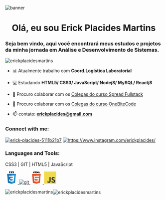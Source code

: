 ![banner](https://tm.ibxk.com.br/2021/06/06/06100543457001.jpg?ims=1120x420) 

<h1 align="center">Olá, eu sou Erick Placides Martins</h1>
<h3 align="rigth">Seja bem vindo, aqui você encontrará meus estudos e projetos da minha jornada em Análise e Desenvolvimento de Sistemas.</h3>

<p align="left"> <img src="https://komarev.com/ghpvc/?username=erickplacidesmartins&label=Profile%20views&color=0e75b6&style=flat" alt="erickplacidesmartins" /> </p>

- 📊 Atualmente trabalho com **Coord.Logística Laboratorial**

- 💻 Estudando **HTML5/ CSS3/ JavaScript/ NodejS/ MySQL/ ReactjS**

- 💬 Procuro colaborar com os [Colegas do curso Spread Fullstack](https://www.dio.me/)

- 💬 Procuro colaborar com os [Colegas do curso OneBiteCode ](https://programador.onebitcode.com/?ref=K64740523Y&gclid=Cj0KCQjw6pOTBhCTARIsAHF23fKTVpJdLQuVA2tUDznK3yptUfXT6tZt08rO7f3EwwCf8l6e8fbCyV8aAhzMEALw_wcB)

- 📫 contato: **erickplacides@gmail.com**

<h3 align="left">Connect with me:</h3>
<p align="left">
<a href="https://www.linkedin.com/in/erick-placides-5111b21b7" target="blank" ><img align="center" src="https://raw.githubusercontent.com/rahuldkjain/github-profile-readme-generator/master/src/images/icons/Social/linked-in-alt.svg" alt="erick-placides-5111b21b7" height="30" width="40" / target:_blank></a>
<a href="https://www.instagram.com/erickplacides/" target="blank"><img align="center" src="https://raw.githubusercontent.com/rahuldkjain/github-profile-readme-generator/master/src/images/icons/Social/instagram.svg" alt="https://www.instagram.com/erickplacides/" height="30" width="40" /></a>
</p>

<h3 align="left">Languages and Tools:</h3>
 CSS3 |      GIT  |   HTML5  |   JavaScript
<p align="left"> <a href="https://www.w3schools.com/css/" target="_blank" rel="noreferrer"><img src="https://raw.githubusercontent.com/devicons/devicon/master/icons/css3/css3-original-wordmark.svg" alt="css3" width="40" height="40"/> </a> 
  <a href="https://git-scm.com/" target="_blank" rel="noreferrer"><img src="https://www.vectorlogo.zone/logos/git-scm/git-scm-icon.svg" alt="git" width="40" height="40"/> </a> <a href="https://www.w3.org/html/" target="_blank" rel="noreferrer"> <img src="https://raw.githubusercontent.com/devicons/devicon/master/icons/html5/html5-original-wordmark.svg" alt="html5" width="40" height="40"/> </a> <a href="https://developer.mozilla.org/en-US/docs/Web/JavaScript" target="_blank" rel="noreferrer"> <img src="https://raw.githubusercontent.com/devicons/devicon/master/icons/javascript/javascript-original.svg" alt="javascript" width="40" height="40"/> </a> </p>

<p><img align="left" src="https://github-readme-stats.vercel.app/api/top-langs?username=erickplacidesmartins&show_icons=true&theme=dark&locale=en&layout=compact" alt="erickplacidesmartins" /></p>


<p><img align="center" src="https://github-readme-streak-stats.herokuapp.com/?user=erickplacidesmartins&theme=dark" alt="erickplacidesmartins" /></p>


